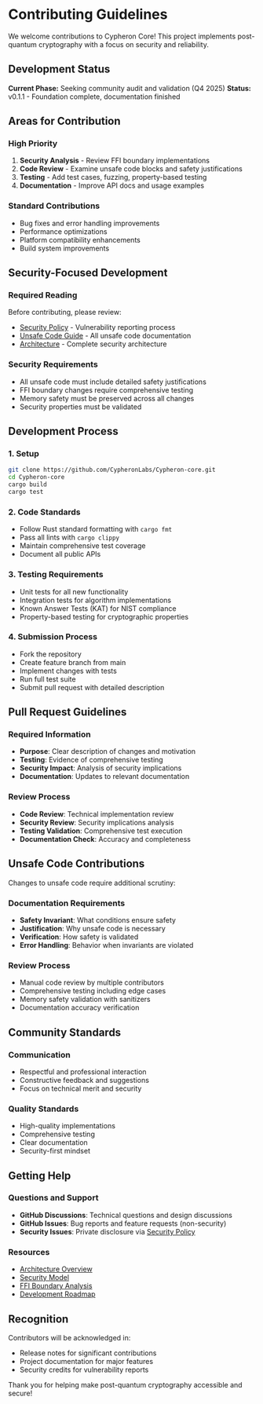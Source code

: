 # Contributing Guidelines

We welcome contributions to Cypheron Core! This project implements post-quantum cryptography with a focus on security and reliability.

## Development Status

**Current Phase:** Seeking community audit and validation (Q4 2025)
**Status:** v0.1.1 - Foundation complete, documentation finished

## Areas for Contribution

### High Priority
1. **Security Analysis** - Review FFI boundary implementations
2. **Code Review** - Examine unsafe code blocks and safety justifications  
3. **Testing** - Add test cases, fuzzing, property-based testing
4. **Documentation** - Improve API docs and usage examples

### Standard Contributions
- Bug fixes and error handling improvements
- Performance optimizations
- Platform compatibility enhancements
- Build system improvements

## Security-Focused Development

### Required Reading
Before contributing, please review:
- [Security Policy](../../SECURITY.md) - Vulnerability reporting process
- [Unsafe Code Guide](../../UNSAFE_GUIDE.md) - All unsafe code documentation
- [Architecture](../../ARCHITECTURE.md) - Complete security architecture

### Security Requirements
- All unsafe code must include detailed safety justifications
- FFI boundary changes require comprehensive testing
- Memory safety must be preserved across all changes
- Security properties must be validated

## Development Process

### 1. Setup
```bash
git clone https://github.com/CypheronLabs/Cypheron-core.git
cd Cypheron-core
cargo build
cargo test
```

### 2. Code Standards
- Follow Rust standard formatting with `cargo fmt`
- Pass all lints with `cargo clippy`
- Maintain comprehensive test coverage
- Document all public APIs

### 3. Testing Requirements
- Unit tests for all new functionality
- Integration tests for algorithm implementations
- Known Answer Tests (KAT) for NIST compliance
- Property-based testing for cryptographic properties

### 4. Submission Process
- Fork the repository
- Create feature branch from main
- Implement changes with tests
- Run full test suite
- Submit pull request with detailed description

## Pull Request Guidelines

### Required Information
- **Purpose**: Clear description of changes and motivation
- **Testing**: Evidence of comprehensive testing
- **Security Impact**: Analysis of security implications  
- **Documentation**: Updates to relevant documentation

### Review Process
- **Code Review**: Technical implementation review
- **Security Review**: Security implications analysis
- **Testing Validation**: Comprehensive test execution
- **Documentation Check**: Accuracy and completeness

## Unsafe Code Contributions

Changes to unsafe code require additional scrutiny:

### Documentation Requirements
- **Safety Invariant**: What conditions ensure safety
- **Justification**: Why unsafe code is necessary
- **Verification**: How safety is validated
- **Error Handling**: Behavior when invariants are violated

### Review Process
- Manual code review by multiple contributors
- Comprehensive testing including edge cases
- Memory safety validation with sanitizers
- Documentation accuracy verification

## Community Standards

### Communication
- Respectful and professional interaction
- Constructive feedback and suggestions
- Focus on technical merit and security

### Quality Standards  
- High-quality implementations
- Comprehensive testing
- Clear documentation
- Security-first mindset

## Getting Help

### Questions and Support
- **GitHub Discussions**: Technical questions and design discussions
- **GitHub Issues**: Bug reports and feature requests (non-security)
- **Security Issues**: Private disclosure via [Security Policy](../../SECURITY.md)

### Resources
- [Architecture Overview](../architecture/overview.md)
- [Security Model](../security/model.md)
- [FFI Boundary Analysis](../architecture/ffi.md)
- [Development Roadmap](../getting-started/roadmap.md)

## Recognition

Contributors will be acknowledged in:
- Release notes for significant contributions
- Project documentation for major features
- Security credits for vulnerability reports

Thank you for helping make post-quantum cryptography accessible and secure!